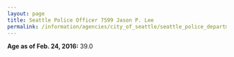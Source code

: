 ```yaml
---
layout: page
title: Seattle Police Officer 7599 Jason P. Lee
permalink: /information/agencies/city_of_seattle/seattle_police_department/copbook/7599/
---
```


**Age as of Feb. 24, 2016:** 39.0

